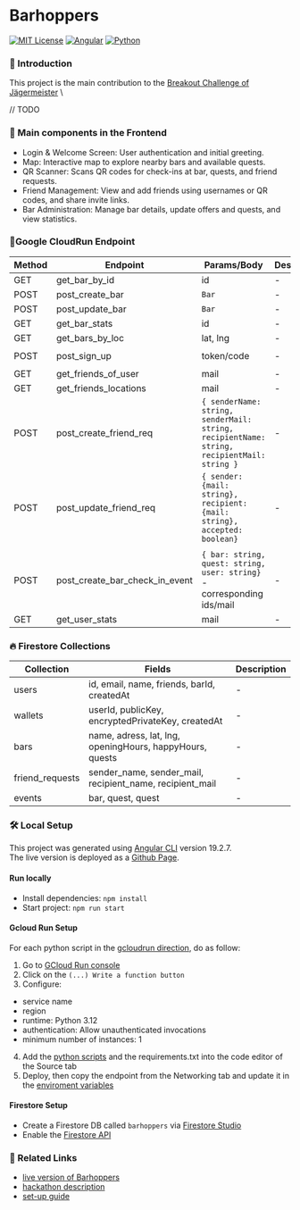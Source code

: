 # Barhoppers

[![MIT License](https://img.shields.io/badge/license-MIT-blue.svg?color=blue)](./LICENSE.md)
[![Angular](https://img.shields.io/badge/Angular-%23DD0031.svg?logo=angular&logoColor=white)](https://angular.dev/)
[![Python](https://img.shields.io/badge/Python-3776AB?logo=python&logoColor=fff)](#)

### 📌 Introduction
This project is the main contribution to the [Breakout Challenge of Jägermeister](https://earn.superteam.fun/listing/jagermeister-side-track/)  \

// TODO


### 🧩 Main components in the Frontend
* Login & Welcome Screen: User authentication and initial greeting.
* Map: Interactive map to explore nearby bars and available quests.
* QR Scanner: Scans QR codes for check-ins at bar, quests, and friend requests.
* Friend Management: View and add friends using usernames or QR codes, and share invite links.
* Bar Administration: Manage bar details, update offers and quests, and view statistics.


### 🏃‍Google CloudRun Endpoint
| Method | Endpoint                       | Params/Body                                                                                | Description |
|--------|--------------------------------|--------------------------------------------------------------------------------------------|-------------|
| GET    | get_bar_by_id                  | id                                                                                         | -           |
| POST   | post_create_bar                | `Bar`                                                                                      | -           |
| POST   | post_update_bar                | `Bar`                                                                                      | -           |
| GET    | get_bar_stats                  | id                                                                                         | -           |
| GET    | get_bars_by_loc                | lat, lng                                                                                   | -           |
|        |                                |                                                                                            |             |
| POST   | post_sign_up                   | token/code                                                                                 | -           |
|        |                                |                                                                                            |
| GET    | get_friends_of_user            | mail                                                                                       | -           |
| GET    | get_friends_locations          | mail                                                                                       | -           |
| POST   | post_create_friend_req         | `{ senderName: string, senderMail: string, recipientName: string, recipientMail: string }` | -           |
| POST   | post_update_friend_req         | `{ sender: {mail: string}, recipient: {mail: string}, accepted: boolean}`                  | -           |
|        |                                |                                                                                            |
| POST   | post_create_bar_check_in_event | `{ bar: string, quest: string, user: string}` - corresponding ids/mail                     | -           |
| GET    | get_user_stats                 | mail                                                                                       | -           | 



### 🔥 Firestore Collections
| Collection      | Fields                                                   | Description |
|-----------------|----------------------------------------------------------|-------------|
| users           | id, email, name, friends, barId, createdAt               | -           |
| wallets         | userId, publicKey, encryptedPrivateKey, createdAt        | -           |
| bars            | name, adress, lat, lng, openingHours, happyHours, quests | -           |
| friend_requests | sender_name, sender_mail, recipient_name, recipient_mail | -           |
| events          | bar, quest, quest                                        | -           |


### 🛠️ Local Setup
This project was generated using [Angular CLI](https://github.com/angular/angular-cli) version 19.2.7. \
The live version is deployed as a <a href='https://stephaniehhnbrg.github.io/breakout-barhoppers/' target='_blank'>Github Page</a>.

#### Run locally
- Install dependencies: `npm install`
- Start project: `npm run start`


#### Gcloud Run Setup
For each python script in the [gcloudrun direction](./gcloudrun), do as follow:
1. Go to [GCloud Run console](https://console.cloud.google.com/run)
2. Click on the `(...) Write a function button`
3. Configure:
- service name
- region
- runtime: Python 3.12
- authentication: Allow unauthenticated invocations
- minimum number of instances: 1
4. Add the [python scripts](./gcloudrun) and the requirements.txt into the code editor of the Source tab
5. Deploy, then copy the endpoint from the Networking tab and update it in the [enviroment variables](./src/environments)


#### Firestore Setup
* Create a Firestore DB called `barhoppers` via [Firestore Studio](https://console.cloud.google.com/firestore/databases)
* Enable the [Firestore API](https://console.cloud.google.com/apis/dashboard)


### 🔗 Related Links
* [live version of Barhoppers](https://stephaniehhnbrg.github.io/breakout-barhoppers/)
* [hackathon description](https://earn.superteam.fun/listing/jagermeister-side-track/)
* [set-up guide](https://medium.com/@stephaniematata65/build-deploy-generate-an-end-to-end-gcp-ai-setup-897e1c55ad6b)
